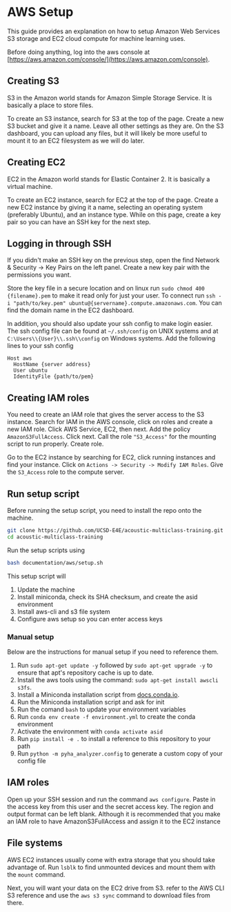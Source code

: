 # AWS Setup

This guide provides an explanation on how to setup Amazon Web Services S3 storage and EC2 cloud compute for machine learning uses.

Before doing anything, log into the aws console at [https://aws.amazon.com/console/](https://aws.amazon.com/console).


## Creating S3

S3 in the Amazon world stands for Amazon Simple Storage Service. It is basically a place to store files.

To create an S3 instance, search for S3 at the top of the page. Create a new S3 bucket and give it a name. Leave all other settings as they are. On the S3 dashboard, you can upload any files, but it will likely be more useful to mount it to an EC2 filesystem as we will do later.


## Creating EC2

EC2 in the Amazon world stands for Elastic Container 2. It is basically a virtual machine.

To create an EC2 instance, search for EC2 at the top of the page. Create a new EC2 instance by giving it a name, selecting an operating system (preferably Ubuntu), and an instance type. While on this page, create a key pair so you can have an SSH key for the next step.


## Logging in through SSH 

If you didn't make an SSH key on the previous step, open the find Network & Security -> Key Pairs on the left panel. Create a new key pair with the permissions you want. 

Store the key file in a secure location and on linux run `sudo chmod 400 {filename}.pem` to make it read only for just your user. To connect run `ssh -i "path/to/key.pem" ubuntu@{servername}.compute.amazonaws.com`. You can find the domain name in the EC2 dashboard.

In addition, you should also update your ssh config to make login easier. The ssh config file can be found at `~/.ssh/config` on UNIX systems and at `C:\Users\\{User}\\.ssh\\config` on Windows systems. Add the following lines to your ssh config

```
Host aws
  HostName {server address}
  User ubuntu
  IdentityFile {path/to/pem}
```

## Creating IAM roles

You need to create an IAM role that gives the server access to the S3 instance. Search for IAM in the AWS console, click on roles and create a new IAM role. Click AWS Service, EC2, then next. Add the policy `AmazonS3FullAccess`. Click next. Call the role `"S3_Access"` for the mounting script to run properly. Create role.

Go to the EC2 instance by searching for EC2, click running instances and find your instance. Click on `Actions -> Security -> Modify IAM Roles`. Give the `S3_Access` role to the compute server. 


## Run setup script

Before running the setup script, you need to install the repo onto the machine.
```bash
git clone https://github.com/UCSD-E4E/acoustic-multiclass-training.git
cd acoustic-multiclass-training
```

Run the setup scripts using
```bash
bash documentation/aws/setup.sh
```

This setup script will
1. Update the machine
2. Install miniconda, check its SHA checksum, and create the asid environment
3. Install aws-cli and s3 file system
4. Configure aws setup so you can enter access keys


### Manual setup

Below are the instructions for manual setup if you need to reference them.

1. Run `sudo apt-get update -y` followed by `sudo apt-get upgrade -y` to ensure that apt's repository cache is up to date.
2. Install the aws tools using the command: `sudo apt-get install awscli s3fs`.
3. Install a Miniconda installation script from [docs.conda.io](https://docs.conda.io/en/latest/miniconda.html#linux-installers).
4. Run the Miniconda installation script and ask for init
5. Run the comand `bash` to update your environment variables
6. Run `conda env create -f environment.yml` to create the conda environment
7. Activate the environment with `conda activate asid`
8. Run `pip install -e .` to install a reference to this repository to your path
9. Run `python -m pyha_analyzer.config` to generate a custom copy of your config file

## IAM roles

Open up your SSH session and run the command `aws configure`. Paste in the access key from this user and the secret access key. The region and output format can be left blank. Although it is recommended that you make an IAM role to have AmazonS3FullAccess and assign it to the EC2 instance

## File systems

AWS EC2 instances usually come with extra storage that you should take advantage of. Run `lsblk` to find unmounted devices and mount them with the `mount` command.

Next, you will want your data on the EC2 drive from S3. refer to the AWS CLI S3 reference and use the `aws s3 sync` command to download files from there.
